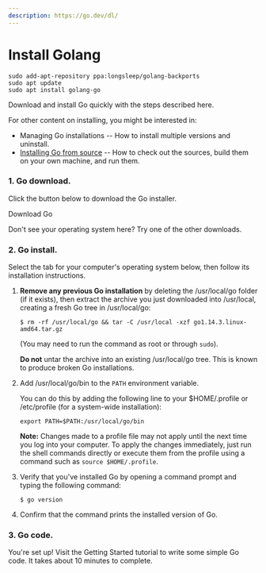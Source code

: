 ```yaml
---
description: https://go.dev/dl/
---
```


# Install Golang

```
sudo add-apt-repository ppa:longsleep/golang-backports
sudo apt update
sudo apt install golang-go
```



Download and install Go quickly with the steps described here.

For other content on installing, you might be interested in:

* Managing Go installations -- How to install multiple versions and uninstall.
* [Installing Go from source](../../.gitbook/assets/source) -- How to check out the sources, build them on your own machine, and run them.

### 1. Go download. <a href="#download" id="download"></a>

Click the button below to download the Go installer.

Download Go

Don't see your operating system here? Try one of the other downloads.

### 2. Go install. <a href="#install" id="install"></a>

Select the tab for your computer's operating system below, then follow its installation instructions.

1.  **Remove any previous Go installation** by deleting the /usr/local/go folder (if it exists), then extract the archive you just downloaded into /usr/local, creating a fresh Go tree in /usr/local/go:

    ```
    $ rm -rf /usr/local/go && tar -C /usr/local -xzf go1.14.3.linux-amd64.tar.gz
    ```

    (You may need to run the command as root or through `sudo`).

    **Do not** untar the archive into an existing /usr/local/go tree. This is known to produce broken Go installations.
2.  Add /usr/local/go/bin to the `PATH` environment variable.

    You can do this by adding the following line to your $HOME/.profile or /etc/profile (for a system-wide installation):

    ```
    export PATH=$PATH:/usr/local/go/bin
    ```

    **Note:** Changes made to a profile file may not apply until the next time you log into your computer. To apply the changes immediately, just run the shell commands directly or execute them from the profile using a command such as `source $HOME/.profile`.
3.  Verify that you've installed Go by opening a command prompt and typing the following command:

    ```
    $ go version
    ```
4. Confirm that the command prints the installed version of Go.

### 3. Go code. <a href="#code" id="code"></a>

You're set up! Visit the Getting Started tutorial to write some simple Go code. It takes about 10 minutes to complete.

